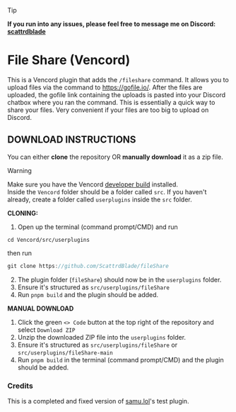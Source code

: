 > [!TIP]
> **If you run into any issues, please feel free to message me on Discord: [scattrdblade](https://discord.com/users/678007540608532491)**
# File Share (Vencord)
This is a Vencord plugin that adds the `/fileshare` command. It allows you to upload files via the command to https://gofile.io/. After the files are uploaded, the gofile link containing the uploads is pasted into your Discord chatbox where you ran the command. This is essentially a quick way to share your files. Very convenient if your files are too big to upload on Discord.

## DOWNLOAD INSTRUCTIONS
You can either __clone__ the repository OR __manually download__ it as a zip file.<br/>
> [!WARNING]
> Make sure you have the Vencord [developer build](https://github.com/Vendicated/Vencord/blob/main/docs/1_INSTALLING.md) installed.<br/>
> Inside the `Vencord` folder should be a folder called `src`. If you haven't already, create a folder called `userplugins` inside the `src` folder.

**CLONING:**
1. Open up the terminal (command prompt/CMD) and run
```shell
cd Vencord/src/userplugins
```
then run
```js
git clone https://github.com/ScattrdBlade/fileShare
```
2. The plugin folder (`fileShare`) should now be in the `userplugins` folder.
3. Ensure it's structured as `src/userplugins/fileShare`
4. Run `pnpm build` and the plugin should be added.

**MANUAL DOWNLOAD**
1. Click the green `<> Code` button at the top right of the repository and select `Download ZIP`
2. Unzip the downloaded ZIP file into the `userplugins` folder.
3. Ensure it's structured as `src/userplugins/fileShare` or `src/userplugins/fileShare-main`
5. Run `pnpm build` in the terminal (command prompt/CMD) and the plugin should be added.

### Credits
This is a completed and fixed version of [samu.lol](https://github.com/144reasons)'s test plugin.
